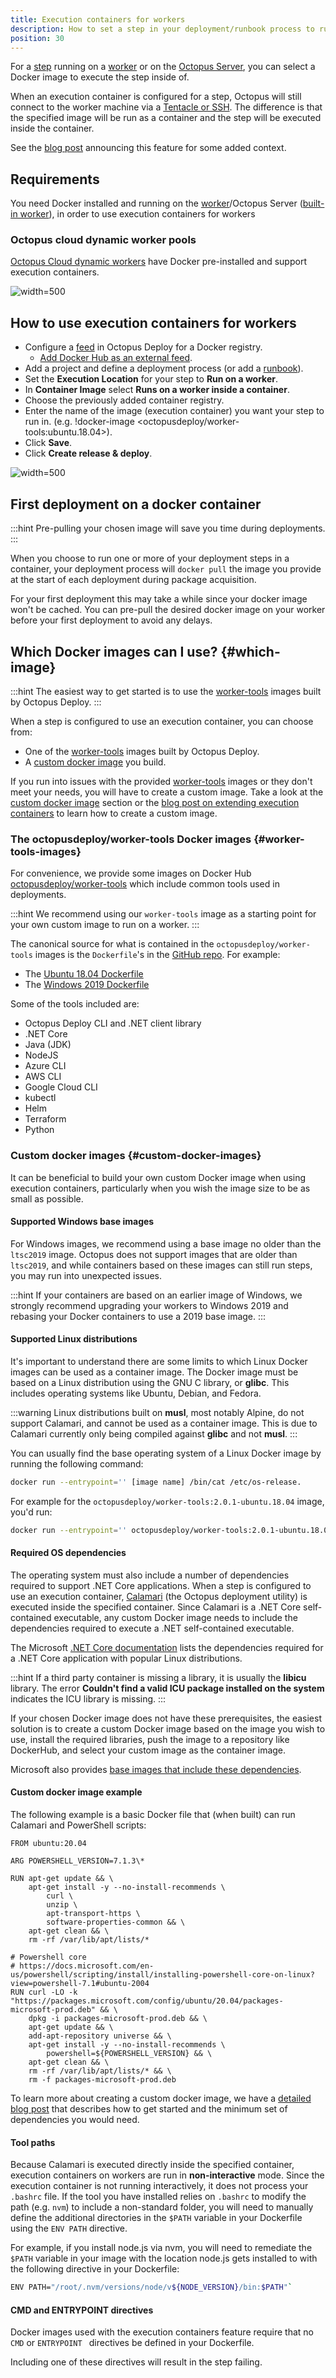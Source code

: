 ```yaml
---
title: Execution containers for workers
description: How to set a step in your deployment/runbook process to run inside a container.
position: 30
---
```


For a [step](/docs/projects/steps/index.md) running on a [worker](docs/infrastructure/workers/index.md) or on the [Octopus Server](docs/infrastructure/workers/built-in-worker.md), you can select a Docker image to execute the step inside of.

When an execution container is configured for a step, Octopus will still connect to the worker machine via a [Tentacle or SSH](/docs/infrastructure/workers/index.md#register-a-worker-as-a-listening-tentacle). The difference is that the specified image will be run as a container and the step will be executed inside the container.

See the [blog post](https://octopus.com/blog/execution-containers) announcing this feature for some added context.

## Requirements
You need Docker installed and running on the [worker](docs/infrastructure/workers/index.md)/Octopus Server ([built-in worker](/docs/infrastructure/workers/built-in-worker.md)), in order to use execution containers for workers

### Octopus cloud dynamic worker pools 
[Octopus Cloud dynamic workers](/docs/infrastructure/workers/dynamic-worker-pools.md) have Docker pre-installed and support execution containers.

![](images/hosted-worker-pools-execution-containers.png "width=500")


## How to use execution containers for workers 

- Configure a [feed](/docs/packaging-applications/package-repositories/docker-registries/index.md) in Octopus Deploy for a Docker registry.
  - [Add Docker Hub as an external feed](https://octopus.com/blog/build-a-real-world-docker-cicd-pipeline#add-docker-hub-as-an-external-feed).
- Add a project and define a deployment process (or add a [runbook](/docs/runbooks/index.md)).
- Set the **Execution Location** for your step to **Run on a worker**.
- In **Container Image** select **Runs on a worker inside a container**.
- Choose the previously added container registry.
- Enter the name of the image (execution container) you want your step to run in. (e.g. !docker-image <octopusdeploy/worker-tools:ubuntu.18.04>).
- Click **Save**.
- Click **Create release & deploy**.

![](images/container-selector.png "width=500")

## First deployment on a docker container

:::hint
Pre-pulling your chosen image will save you time during deployments.
:::

When you choose to run one or more of your deployment steps in a container, your deployment process will `docker pull` the image you provide at the start of each deployment during package acquisition.

For your first deployment this may take a while since your docker image won't be cached. You can pre-pull the desired docker image on your worker before your first deployment to avoid any delays.

## Which Docker images can I use? {#which-image}

:::hint
The easiest way to get started is to use the [worker-tools](#worker-tools-images) images built by Octopus Deploy.
:::

When a step is configured to use an execution container, you can choose from:
- One of the [worker-tools](#worker-tools-images) images built by Octopus Deploy.
- A [custom docker image](#custom-docker-images) you build. 

If you run into issues with the provided [worker-tools](#worker-tools-images) images or they don't meet your needs, you will have to create a custom image. Take a look at the [custom docker image](#custom-docker-images) section or the [blog post on extending execution containers](https://octopus.com/blog/extending-octopus-execution-container) to learn how to create a custom image.

### The octopusdeploy/worker-tools Docker images {#worker-tools-images} 

For convenience, we provide some images on Docker Hub [octopusdeploy/worker-tools](https://hub.docker.com/r/octopusdeploy/worker-tools) which include common tools used in deployments. 

:::hint
We recommend using our `worker-tools` image as a starting point for your own custom image to run on a worker.
:::

The canonical source for what is contained in the `octopusdeploy/worker-tools` images is the `Dockerfile`'s in the [GitHub repo](https://github.com/OctopusDeploy/WorkerTools). For example: 
- The [Ubuntu 18.04 Dockerfile](https://github.com/OctopusDeploy/WorkerTools/blob/master/ubuntu.18.04/Dockerfile)
- The [Windows 2019 Dockerfile](https://github.com/OctopusDeploy/WorkerTools/blob/master/windows.ltsc2019/Dockerfile)

Some of the tools included are:

- Octopus Deploy CLI and .NET client library
- .NET Core
- Java (JDK)  
- NodeJS
- Azure CLI 
- AWS CLI 
- Google Cloud CLI
- kubectl 
- Helm
- Terraform
- Python

### Custom docker images {#custom-docker-images}

It can be beneficial to build your own custom Docker image when using execution containers, particularly when you wish the image size to be as small as possible.

#### Supported Windows base images

For Windows images, we recommend using a base image no older than the `ltsc2019` image. Octopus does not support images that are older than `ltsc2019`, and while containers based on these images can still run steps, you may run into unexpected issues.

:::hint
If your containers are based on an earlier image of Windows, we strongly recommend upgrading your workers to Windows 2019 and rebasing your Docker containers to use a 2019 base image.
:::

#### Supported Linux distributions

It's important to understand there are some limits to which Linux Docker images can be used as a container image. The Docker image must be based on a Linux distribution using the GNU C library, or **glibc**. This includes operating systems like Ubuntu, Debian, and Fedora.

:::warning
Linux distributions built on **musl**, most notably Alpine, do not support Calamari, and cannot be used as a container image. This is due to Calamari currently only being compiled against **glibc** and not **musl**.
:::

You can usually find the base operating system of a Linux Docker image by running the following command:

```bash
docker run --entrypoint='' [image name] /bin/cat /etc/os-release.
``` 

For example for the `octopusdeploy/worker-tools:2.0.1-ubuntu.18.04` image, you'd run:

```bash
docker run --entrypoint='' octopusdeploy/worker-tools:2.0.1-ubuntu.18.04 /bin/cat /etc/os-release.
```

#### Required OS dependencies

The operating system must also include a number of dependencies required to support .NET Core applications. When a step is configured to use an execution container, [Calamari](/docs/octopus-rest-api/calamari.md) (the Octopus deployment utility) is executed inside the specified container. Since Calamari is a .NET Core self-contained executable, any custom Docker image needs to include the dependencies required to execute a .NET self-contained executable.

The Microsoft [.NET Core documentation](https://docs.microsoft.com/en-us/dotnet/core/install/linux) lists the dependencies required for a .NET Core application with popular Linux distributions. 

:::hint
If a third party container is missing a library, it is usually the **libicu** library. The error **Couldn't find a valid ICU package installed on the system** indicates the ICU library is missing.
:::

If your chosen Docker image does not have these prerequisites, the easiest solution is to create a custom Docker image based on the image you wish to use, install the required libraries, push the image to a repository like DockerHub, and select your custom image as the container image. 

Microsoft also provides [base images that include these dependencies](https://hub.docker.com/_/microsoft-dotnet-core-runtime-deps/).

#### Custom docker image example

The following example is a basic Docker file that (when built) can run Calamari and PowerShell scripts:

```docker
FROM ubuntu:20.04

ARG POWERSHELL_VERSION=7.1.3\*

RUN apt-get update && \
    apt-get install -y --no-install-recommends \
        curl \
        unzip \
        apt-transport-https \
        software-properties-common && \
    apt-get clean && \
    rm -rf /var/lib/apt/lists/*

# Powershell core
# https://docs.microsoft.com/en-us/powershell/scripting/install/installing-powershell-core-on-linux?view=powershell-7.1#ubuntu-2004
RUN curl -LO -k "https://packages.microsoft.com/config/ubuntu/20.04/packages-microsoft-prod.deb" && \
    dpkg -i packages-microsoft-prod.deb && \
    apt-get update && \
    add-apt-repository universe && \
    apt-get install -y --no-install-recommends \
        powershell=${POWERSHELL_VERSION} && \
    apt-get clean && \
    rm -rf /var/lib/apt/lists/* && \
    rm -f packages-microsoft-prod.deb
```

To learn more about creating a custom docker image, we have a [detailed blog post](https://octopus.com/blog/extending-octopus-execution-container) that describes how to get started and the minimum set of dependencies you would need.

#### Tool paths

Because Calamari is executed directly inside the specified container, execution containers on workers are run in **non-interactive** mode. Since the execution container is not running interactively,  it does not process your `.bashrc` file. If the tool you have installed relies on `.bashrc` to modify the path (e.g. `nvm`) to include a non-standard folder, you will need to manually define the additional directories in the `$PATH` variable in your Dockerfile using the `ENV PATH` directive.

For example, if you install node.js via nvm, you will need to remediate the `$PATH` variable in your image with the location node.js gets installed to with the following directive in your Dockerfile: 

```bash
ENV PATH="/root/.nvm/versions/node/v${NODE_VERSION}/bin:$PATH"`
```

#### CMD and ENTRYPOINT directives

Docker images used with the execution containers feature require that no `CMD` or `ENTRYPOINT ` directives be defined in your Dockerfile. 

Including one of these directives will result in the step failing.
